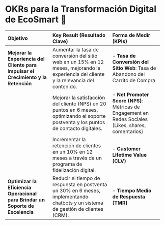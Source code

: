 # OKRs para la Transformación Digital de EcoSmart 🎯



| Objetivo | Key Result (Resultado Clave) | Forma de Medir (KPIs) |
| :--- | :--- | :--- |
| **Mejorar la Experiencia del Cliente para Impulsar el Crecimiento y la Retención** | Aumentar la tasa de conversión del sitio web en un 15% en 12 meses, mejorando la experiencia del cliente y la relevancia del contenido. | - **Tasa de Conversión del Sitio Web**: Tasa de Abandono del Carrito de Compra |
| | Mejorar la satisfacción del cliente (NPS) en 20 puntos en 6 meses, optimizando el soporte postventa y los puntos de contacto digitales. | - **Net Promoter Score (NPS)**: Métricas de Engagement en Redes Sociales (Likes, shares, comentarios) |
| | Incrementar la retención de clientes en un 10% en 12 meses a través de un programa de fidelización digital. | - **Customer Lifetime Value (CLV)** |
| **Optimizar la Eficiencia Operacional para Brindar un Soporte de Excelencia** | Reducir el tiempo de respuesta en postventa un 30% en 6 meses, implementando chatbots y un sistema de gestión de clientes (CRM). | - **Tiempo Medio de Respuesta (TMR)** |
